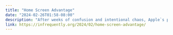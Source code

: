 ```yaml
---
title: "Home Screen Advantage"
date: "2024-02-26T01:58-08:00"
description: "After weeks of confusion and intentional chaos, Apple`s plan to kneecap the web has crept into view, menacing a PWApocalypse as the March 6th compliance deadline approaches for the EU`s Digital Markets Act (DMA)."
link: https://infrequently.org/2024/02/home-screen-advantage/
---
```

